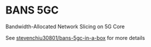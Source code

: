 # BANS 5GC

Bandwidth-Allocated Network Slicing on 5G Core

See [stevenchiu30801/bans-5gc-in-a-box](https://github.com/stevenchiu30801/bans-5gc-in-a-box.git) for more details
